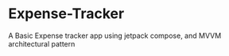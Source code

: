 # Expense-Tracker
A Basic Expense tracker app using jetpack compose, and MVVM architectural pattern
